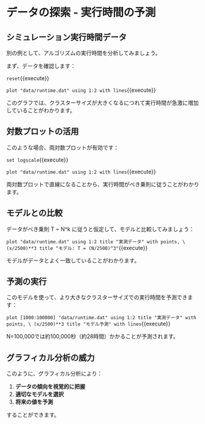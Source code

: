 # データの探索 - 実行時間の予測

## シミュレーション実行時間データ

別の例として、アルゴリズムの実行時間を分析してみましょう。

まず、データを確認します：

`reset`{{execute}}

`plot "data/runtime.dat" using 1:2 with lines`{{execute}}

このグラフでは、クラスターサイズが大きくなるにつれて実行時間が急激に増加していることがわかります。

## 対数プロットの活用

このような場合、両対数プロットが有効です：

`set logscale`{{execute}}

`plot "data/runtime.dat" using 1:2 with lines`{{execute}}

両対数プロットで直線になることから、実行時間がべき乗則に従うことがわかります。

## モデルとの比較

データがべき乗則 T ~ N^k に従うと仮定して、モデルと比較してみましょう：

`plot "data/runtime.dat" using 1:2 title "実測データ" with points, \
(x/2500)**3 title "モデル: T = (N/2500)^3"`{{execute}}

モデルがデータとよく一致していることがわかります。

## 予測の実行

このモデルを使って、より大きなクラスターサイズでの実行時間を予測できます：

`plot [1000:100000] "data/runtime.dat" using 1:2 title "実測データ" with points, \
(x/2500)**3 title "モデル予測" with lines`{{execute}}

N=100,000では約100,000秒（約28時間）かかることが予測されます。

## グラフィカル分析の威力

このように、グラフィカル分析により：

1. **データの傾向を視覚的に把握**
2. **適切なモデルを選択**
3. **将来の値を予測**

することができます。